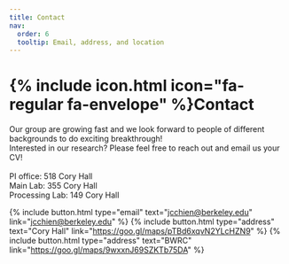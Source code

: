 ```yaml
---
title: Contact
nav:
  order: 6
  tooltip: Email, address, and location
---
```


# {% include icon.html icon="fa-regular fa-envelope" %}Contact
Our group are growing fast and we look forward to people of different backgrounds to do exciting breakthrough!\
Interested in our research? Please feel free to reach out and email us your CV!\
\
PI office: 518 Cory Hall\
Main Lab: 355 Cory Hall\
Processing Lab: 149 Cory Hall

{%
  include button.html
  type="email"
  text="jcchien@berkeley.edu"
  link="jcchien@berkeley.edu"
%}
{%
  include button.html
  type="address"
  text="Cory Hall"
  link="https://goo.gl/maps/pTBd6xqvN2YLcHZN9"
%}
{%
  include button.html
  type="address"
  text="BWRC"
  link="https://goo.gl/maps/9wxxnJ69SZKTb75DA"
%}
